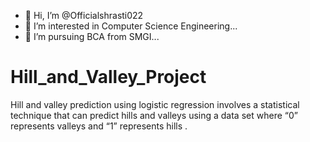 - 👋 Hi, I’m @Officialshrasti022
- 👀 I’m interested in Computer Science Engineering...
- 🌱 I’m pursuing BCA from SMGI...

# Hill_and_Valley_Project

Hill and valley prediction using logistic regression involves a statistical technique that can predict hills and valleys using a data set where “0” represents valleys and “1” represents hills .
